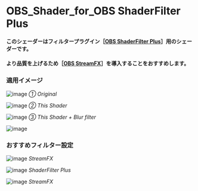 # OBS_Shader_for_OBS ShaderFilter Plus
 
#### このシェーダーはフィルタープラグイン［[OBS ShaderFilter Plus](https://github.com/Limeth/obs-shaderfilter-plus)］用のシェーダーです。
#### より品質を上げるため［[OBS StreamFX](https://github.com/Xaymar/obs-StreamFX)］を導入することをおすすめします。

### 適用イメージ

![image](https://user-images.githubusercontent.com/74223118/201061689-44e4fb5d-b28e-4901-9479-0fffb92cf20c.png)
_① Original_

![image](https://user-images.githubusercontent.com/74223118/201061872-31459aab-0907-4d21-9c1a-fb69476c25b3.png)
_② This Shader_

![image](https://user-images.githubusercontent.com/74223118/201062016-f2ff2519-deb7-41c4-acd3-7da3019eba8d.png)
_③ This Shader + Blur filter_

![image](https://user-images.githubusercontent.com/74223118/201066906-720e307f-5442-428c-a6f8-7d32f99035d0.png)

### おすすめフィルター設定
![image](https://user-images.githubusercontent.com/74223118/201067409-2264aa67-777b-4de4-86b7-b794010beaf2.png)
_StreamFX_

![image](https://user-images.githubusercontent.com/74223118/201067517-0596ce14-5231-4ee0-8580-007eb7b90de1.png)
_ShaderFilter Plus_

![image](https://user-images.githubusercontent.com/74223118/201067586-3185bf79-92bc-4003-92f5-da829fc956bd.png)
_StreamFX_